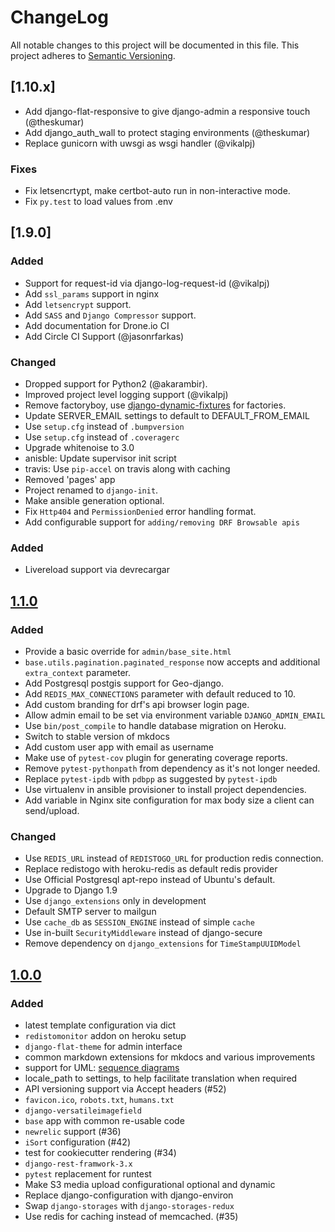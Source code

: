 # ChangeLog
All notable changes to this project will be documented in this file.
This project adheres to [Semantic Versioning](http://semver.org/).

## [1.10.x]

- Add django-flat-responsive to give django-admin a responsive touch (@theskumar)
- Add django_auth_wall to protect staging environments (@theskumar)
- Replace gunicorn with uwsgi as wsgi handler (@vikalpj)

### Fixes
- Fix letsencrtypt, make certbot-auto run in non-interactive mode.
- Fix `py.test` to load values from .env

## [1.9.0]

### Added

- Support for request-id via django-log-request-id (@vikalpj)
- Add `ssl_params` support in nginx
- Add `letsencrypt` support.
- Add `SASS` and `Django Compressor` support.
- Add documentation for Drone.io CI
- Add Circle CI Support (@jasonrfarkas)

### Changed
- Dropped support for Python2 (@akarambir).
- Improved project level logging support (@vikalpj)
- Remove factoryboy, use [django-dynamic-fixtures] for factories.
- Update SERVER_EMAIL settings to default to DEFAULT_FROM_EMAIL
- Use `setup.cfg` instead of `.bumpversion`
- Use `setup.cfg` instead of `.coveragerc`
- Upgrade whitenoise to 3.0
- anisble: Update supervisor init script
- travis: Use `pip-accel` on travis along with caching
- Removed 'pages' app
- Project renamed to `django-init`.
- Make ansible generation optional.
- Fix `Http404` and `PermissionDenied` error handling format.
- Add configurable support for `adding/removing DRF Browsable apis`



[django-dynamic-fixtures]: https://github.com/paulocheque/django-dynamic-fixture

### Added
- Livereload support via devrecargar

## [1.1.0]
### Added
- Provide a basic override for `admin/base_site.html`
- `base.utils.pagination.paginated_response` now accepts and additional `extra_context` parameter.
- Add Postgresql postgis support for Geo-django.
- Add `REDIS_MAX_CONNECTIONS` parameter with default reduced to 10.
- Add custom branding for drf's api browser login page.
- Allow admin email to be set via environment variable `DJANGO_ADMIN_EMAIL`
- Use `bin/post_compile` to handle database migration on Heroku.
- Switch to stable version of mkdocs
- Add custom user app with email as username
- Make use of `pytest-cov` plugin for generating coverage reports.
- Remove `pytest-pythonpath` from dependency as it's not longer needed.
- Replace `pytest-ipdb` with `pdbpp` as suggested by `pytest-ipdb`
- Use virtualenv in ansible provisioner to install project dependencies.
- Add variable in Nginx site configuration for max body size a client can send/upload.

### Changed
- Use `REDIS_URL` instead of `REDISTOGO_URL` for production redis connection.
- Replace redistogo with heroku-redis as default redis provider
- Use Official Postgresql apt-repo instead of Ubuntu's default.
- Upgrade to Django 1.9
- Use `django_extensions` only in development
- Default SMTP server to mailgun
- Use `cache_db` as `SESSION_ENGINE` instead of simple `cache`
- Use in-built `SecurityMiddleware` instead of django-secure
- Remove dependency on `django_extensions` for `TimeStampUUIDModel`

## [1.0.0]
### Added
- latest template configuration via dict
- `redistomonitor` addon on heroku setup
- `django-flat-theme` for admin interface
- common markdown extensions for mkdocs and various improvements
- support for UML: [sequence diagrams](http://en.wikipedia.org/wiki/Sequence_diagram)
- locale_path to settings, to help facilitate translation when required
- API versioning support via Accept headers (#52)
- `favicon.ico`, `robots.txt`, `humans.txt`
- `django-versatileimagefield`
- `base` app with common re-usable code
- `newrelic` support (#36)
- `iSort` configuration (#42)
- test for cookiecutter rendering (#34)
- `django-rest-framwork-3.x`
- `pytest` replacement for runtest
- Make S3 media upload configurational optional and dynamic
- Replace django-configuration with django-environ
- Swap `django-storages` with `django-storages-redux`
- Use redis for caching instead of memcached. (#35)

[1.2.0-dev]: https://github.com/Fueled/django-init/compare/v1.1.0...master
[1.1.0]: https://github.com/Fueled/django-init/compare/v1.0.0...v1.1.0
[1.0.0]: https://github.com/Fueled/django-init/compare/v0.0.1...v1.0.0
